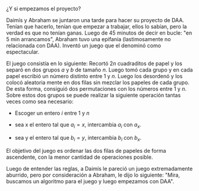 
¿Y si empezamos el proyecto?

Daimís y Abraham se juntaron una tarde para hacer su proyecto de DAA.
Tenían que hacerlo, tenían que empezar a trabajar, ellos lo sabían, pero
la verdad es que no tenían ganas. Luego de 45 minutos de decir en bucle:
\"en 5 min arrancamos\", Abraham tuvo una epifanía (lastimosamente no
relacionada con DAA). Inventó un juego que el denominó como
espectacular.

El juego consistía en lo siguiente: Recortó $2n$ cuadraditos de papel y
los separó en dos grupos $a$ y $b$ de tamaño $n$. Luego tomó cada grupo
y en cada papel escribió un número distinto entre 1 y $n$. Luego los
desordenó y los colocó aleatoria mente en dos filas sin mezclar los
papeles de cada grupo. De esta forma, consiguió dos permutaciones con
los números entre 1 y $n$. Sobre estos dos grupos se puede realizar la
siguiente operación tantas veces como sea necesario:

-   Escoger un entero $i$ entre 1 y $n$

-   sea x el entero tal que $a_i = x$, intercambia $a_i$ con $a_x$.

-   sea y el entero tal que $b_i = y$, intercambia $b_i$ con $b_x$.

El objetivo del juego es ordenar las dos filas de papeles de forma
ascendente, con la menor cantidad de operaciones posible.

Luego de entender las reglas, a Daimís le pareció un juego
extremadamente aburrido, pero por consideración a Abraham, le dijo lo
siguiente: \"Mira, buscamos un algoritmo para el juego y luego empezamos
con DAA\".
